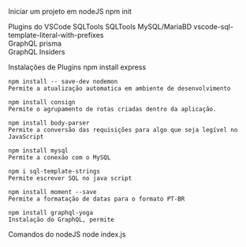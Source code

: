 Iniciar um projeto em nodeJS
    npm init

Plugins do VSCode
    SQLTools
    SQLTools MySQL/MariaBD
    vscode-sql-template-literal-with-prefixes    
    GraphQL prisma   
    GraphQL Insiders

Instalações de Plugins
    npm install express
        
    npm install -- save-dev nodemon
    Permite a atualização automatica em ambiente de desenvolvimento

    npm install consign
    Permite o agrupamento de rotas criadas dentro da aplicação.

    npm install body-parser
    Permite a conversão das requisições para algo que seja legível no JavaScript

    npm install mysql
    Permite a conexão com o MySQL

    npm i sql-template-strings
    Permite escrever SQL no java script

    npm install moment --save 
    Permite a formatação de datas para o formato PT-BR

    npm install graphql-yoga
    Instalação do GraphQL, permite 

Comandos do nodeJS
    node index.js
